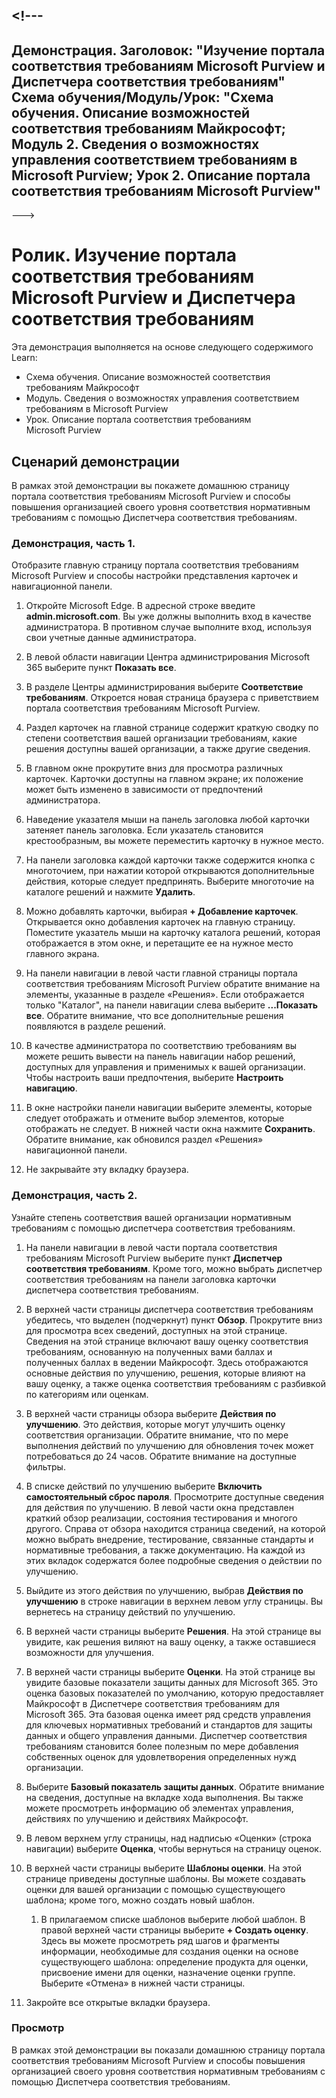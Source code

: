 <a name="---"></a><!---
---
Демонстрация. Заголовок: "Изучение портала соответствия требованиям Microsoft Purview и Диспетчера соответствия требованиям" Схема обучения/Модуль/Урок: "Схема обучения. Описание возможностей соответствия требованиям Майкрософт; Модуль 2. Сведения о возможностях управления соответствием требованиям в Microsoft Purview; Урок 2. Описание портала соответствия требованиям Microsoft Purview"
---
--->

# <a name="demo-explore-the-microsoft-purview-compliance-portal--compliance-manager"></a>Ролик. Изучение портала соответствия требованиям Microsoft Purview и Диспетчера соответствия требованиям

Эта демонстрация выполняется на основе следующего содержимого Learn:

- Схема обучения. Описание возможностей соответствия требованиям Майкрософт
- Модуль. Сведения о возможностях управления соответствием требованиям в Microsoft Purview
- Урок. Описание портала соответствия требованиям Microsoft Purview

## <a name="demo-scenario"></a>Сценарий демонстрации

В рамках этой демонстрации вы покажете домашнюю страницу портала соответствия требованиям Microsoft Purview и способы повышения организацией своего уровня соответствия нормативным требованиям с помощью Диспетчера соответствия требованиям.

### <a name="demo-part-1"></a>Демонстрация, часть 1.

Отобразите главную страницу портала соответствия требованиям Microsoft Purview и способы настройки представления карточек и навигационной панели.

1. Откройте Microsoft Edge. В адресной строке введите **admin.microsoft.com**. Вы уже должны выполнить вход в качестве администратора.  В противном случае выполните вход, используя свои учетные данные администратора.

1. В левой области навигации Центра администрирования Microsoft 365 выберите пункт **Показать все**.

1. В разделе Центры администрирования выберите **Соответствие требованиям**.  Откроется новая страница браузера с приветствием портала соответствия требованиям Microsoft Purview.  

1. Раздел карточек на главной странице содержит краткую сводку по степени соответствия вашей организации требованиям, какие решения доступны вашей организации, а также другие сведения.

1. В главном окне прокрутите вниз для просмотра различных карточек. Карточки доступны на главном экране; их положение может быть изменено в зависимости от предпочтений администратора.  

1. Наведение указателя мыши на панель заголовка любой карточки затеняет панель заголовка.  Если указатель становится крестообразным, вы можете переместить карточку в нужное место.

1. На панели заголовка каждой карточки также содержится кнопка с многоточием, при нажатии которой открываются дополнительные действия, которые следует предпринять.  Выберите многоточие на каталоге решений и нажмите **Удалить**.

1. Можно добавлять карточки, выбирая **+ Добавление карточек**.  Открывается окно добавления карточек на главную страницу.  Поместите указатель мыши на карточку каталога решений, которая отображается в этом окне, и перетащите ее на нужное место главного экрана.

1. На панели навигации в левой части главной страницы портала соответствия требованиям Microsoft Purview обратите внимание на элементы, указанные в разделе «Решения».  Если отображается только "Каталог", на панели навигации слева выберите **...Показать все**.  Обратите внимание, что все дополнительные решения появляются в разделе решений.  

1. В качестве администратора по соответствию требованиям вы можете решить вывести на панель навигации набор решений, доступных для управления и применимых к вашей организации.  Чтобы настроить ваши предпочтения, выберите **Настроить навигацию**.  

1. В окне настройки панели навигации выберите элементы, которые следует отображать и отмените выбор элементов, которые отображать не следует.  В нижней части окна нажмите **Сохранить**.  Обратите внимание, как обновился раздел «Решения» навигационной панели.

1. Не закрывайте эту вкладку браузера.

### <a name="demo-part-2"></a>Демонстрация, часть 2.

Узнайте степень соответствия вашей организации нормативным требованиям с помощью диспетчера соответствия требованиям.

1. На панели навигации в левой части портала соответствия требованиям Microsoft Purview выберите пункт **Диспетчер соответствия требованиям**.  Кроме того, можно выбрать диспетчер соответствия требованиям на панели заголовка карточки диспетчера соответствия требованиям.

1. В верхней части страницы диспетчера соответствия требованиям убедитесь, что выделен (подчеркнут) пункт **Обзор**. Прокрутите вниз для просмотра всех сведений, доступных на этой странице.  Сведения на этой странице включают вашу оценку соответствия требованиям, основанную на полученных вами баллах и полученных баллах в ведении Майкрософт.   Здесь отображаются основные действия по улучшению, решения, которые влияют на вашу оценку, а также оценка соответствия требованиям с разбивкой по категориям или оценкам.

1. В верхней части страницы обзора выберите **Действия по улучшению**.  Это действия, которые могут улучшить оценку соответствия организации. Обратите внимание, что по мере выполнения действий по улучшению для обновления точек может потребоваться до 24 часов.  Обратите внимание на доступные фильтры.

1. В списке действий по улучшению выберите **Включить самостоятельный сброс пароля**.  Просмотрите доступные сведения для действия по улучшению.  В левой части окна представлен краткий обзор реализации, состояния тестирования и многого другого. Справа от обзора находится страница сведений, на которой можно выбрать внедрение, тестирование, связанные стандарты и нормативные требования, а также документацию. На каждой из этих вкладок содержатся более подробные сведения о действии по улучшению.

1. Выйдите из этого действия по улучшению, выбрав **Действия по улучшению** в строке навигации в верхнем левом углу страницы.  Вы вернетесь на страницу действий по улучшению.

1. В верхней части страницы выберите **Решения**. На этой странице вы увидите, как решения виляют на вашу оценку, а также оставшиеся возможности для улучшения.

1. В верхней части страницы выберите **Оценки**. На этой странице вы увидите базовые показатели защиты данных для Microsoft 365.  Это оценка базовых показателей по умолчанию, которую предоставляет Майкрософт в Диспетчере соответствия требованиям для Microsoft 365.  Эта базовая оценка имеет ряд средств управления для ключевых нормативных требований и стандартов для защиты данных и общего управления данными. Диспетчер соответствия требованиям становится более полезным по мере добавления собственных оценок для удовлетворения определенных нужд организации.

1. Выберите **Базовый показатель защиты данных**.  Обратите внимание на сведения, доступные на вкладке хода выполнения. Вы также можете просмотреть информацию об элементах управления, действиях по улучшению и действиях Майкрософт.  

1. В левом верхнем углу страницы, над надписью «Оценки» (строка навигации) выберите **Оценка**, чтобы вернуться на страницу оценок.  

1. В верхней части страницы выберите **Шаблоны оценки**.  На этой странице приведены доступные шаблоны. Вы можете создавать оценки для вашей организации с помощью существующего шаблона; кроме того, можно создать новый шаблон.
    1. В прилагаемом списке шаблонов выберите любой шаблон. В правой верхней части страницы выберите **+ Создать оценку**.  Здесь вы можете просмотреть ряд шагов и фрагменты информации, необходимые для создания оценки на основе существующего шаблона: определение продукта для оценки, присвоение имени для оценки, назначение оценки группе.  Выберите «Отмена» в нижней части страницы.

1. Закройте все открытые вкладки браузера.

### <a name="review"></a>Просмотр

В рамках этой демонстрации вы показали домашнюю страницу портала соответствия требованиям Microsoft Purview и способы повышения организацией своего уровня соответствия нормативным требованиям с помощью Диспетчера соответствия требованиям.
